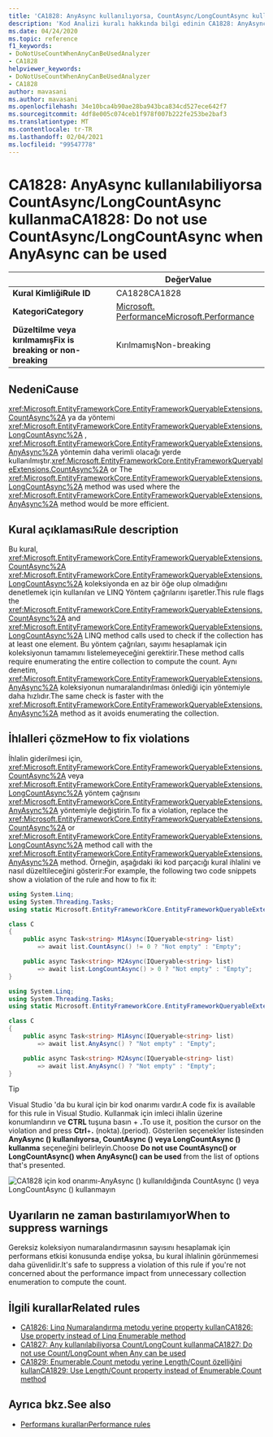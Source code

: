 ```yaml
---
title: 'CA1828: AnyAsync kullanılıyorsa, CountAsync/LongCountAsync kullanmayın (kod analizi)'
description: 'Kod Analizi kuralı hakkında bilgi edinin CA1828: AnyAsync kullanılırken CountAsync/LongCountAsync kullanma'
ms.date: 04/24/2020
ms.topic: reference
f1_keywords:
- DoNotUseCountWhenAnyCanBeUsedAnalyzer
- CA1828
helpviewer_keywords:
- DoNotUseCountWhenAnyCanBeUsedAnalyzer
- CA1828
author: mavasani
ms.author: mavasani
ms.openlocfilehash: 34e10bca4b90ae28ba943bca834cd527ece642f7
ms.sourcegitcommit: 4df8e005c074ceb1f978f007b222fe253be2baf3
ms.translationtype: MT
ms.contentlocale: tr-TR
ms.lasthandoff: 02/04/2021
ms.locfileid: "99547778"
---
```

# <a name="ca1828-do-not-use-countasynclongcountasync-when-anyasync-can-be-used"></a><span data-ttu-id="03fdd-103">CA1828: AnyAsync kullanılabiliyorsa CountAsync/LongCountAsync kullanma</span><span class="sxs-lookup"><span data-stu-id="03fdd-103">CA1828: Do not use CountAsync/LongCountAsync when AnyAsync can be used</span></span>

| | <span data-ttu-id="03fdd-104">Değer</span><span class="sxs-lookup"><span data-stu-id="03fdd-104">Value</span></span> |
|-|-|
| <span data-ttu-id="03fdd-105">**Kural Kimliği**</span><span class="sxs-lookup"><span data-stu-id="03fdd-105">**Rule ID**</span></span> |<span data-ttu-id="03fdd-106">CA1828</span><span class="sxs-lookup"><span data-stu-id="03fdd-106">CA1828</span></span>|
| <span data-ttu-id="03fdd-107">**Kategori**</span><span class="sxs-lookup"><span data-stu-id="03fdd-107">**Category**</span></span> |[<span data-ttu-id="03fdd-108">Microsoft. Performance</span><span class="sxs-lookup"><span data-stu-id="03fdd-108">Microsoft.Performance</span></span>](performance-warnings.md)|
| <span data-ttu-id="03fdd-109">**Düzeltilme veya kırılmamış**</span><span class="sxs-lookup"><span data-stu-id="03fdd-109">**Fix is breaking or non-breaking**</span></span> |<span data-ttu-id="03fdd-110">Kırılmamış</span><span class="sxs-lookup"><span data-stu-id="03fdd-110">Non-breaking</span></span>|

## <a name="cause"></a><span data-ttu-id="03fdd-111">Nedeni</span><span class="sxs-lookup"><span data-stu-id="03fdd-111">Cause</span></span>

<span data-ttu-id="03fdd-112"><xref:Microsoft.EntityFrameworkCore.EntityFrameworkQueryableExtensions.CountAsync%2A> ya da yöntemi <xref:Microsoft.EntityFrameworkCore.EntityFrameworkQueryableExtensions.LongCountAsync%2A> , <xref:Microsoft.EntityFrameworkCore.EntityFrameworkQueryableExtensions.AnyAsync%2A> yöntemin daha verimli olacağı yerde kullanılmıştır.</span><span class="sxs-lookup"><span data-stu-id="03fdd-112"><xref:Microsoft.EntityFrameworkCore.EntityFrameworkQueryableExtensions.CountAsync%2A> or The <xref:Microsoft.EntityFrameworkCore.EntityFrameworkQueryableExtensions.LongCountAsync%2A> method was used where the <xref:Microsoft.EntityFrameworkCore.EntityFrameworkQueryableExtensions.AnyAsync%2A> method would be more efficient.</span></span>

## <a name="rule-description"></a><span data-ttu-id="03fdd-113">Kural açıklaması</span><span class="sxs-lookup"><span data-stu-id="03fdd-113">Rule description</span></span>

<span data-ttu-id="03fdd-114">Bu kural, <xref:Microsoft.EntityFrameworkCore.EntityFrameworkQueryableExtensions.CountAsync%2A> <xref:Microsoft.EntityFrameworkCore.EntityFrameworkQueryableExtensions.LongCountAsync%2A> koleksiyonda en az bir öğe olup olmadığını denetlemek için kullanılan ve LINQ Yöntem çağrılarını işaretler.</span><span class="sxs-lookup"><span data-stu-id="03fdd-114">This rule flags the <xref:Microsoft.EntityFrameworkCore.EntityFrameworkQueryableExtensions.CountAsync%2A> and <xref:Microsoft.EntityFrameworkCore.EntityFrameworkQueryableExtensions.LongCountAsync%2A> LINQ method calls used to check if the collection has at least one element.</span></span> <span data-ttu-id="03fdd-115">Bu yöntem çağrıları, sayımı hesaplamak için koleksiyonun tamamını listelemeyeceğini gerektirir.</span><span class="sxs-lookup"><span data-stu-id="03fdd-115">These method calls require enumerating the entire collection to compute the count.</span></span> <span data-ttu-id="03fdd-116">Aynı denetim, <xref:Microsoft.EntityFrameworkCore.EntityFrameworkQueryableExtensions.AnyAsync%2A> koleksiyonun numaralandırılması önlediği için yöntemiyle daha hızlıdır.</span><span class="sxs-lookup"><span data-stu-id="03fdd-116">The same check is faster with the <xref:Microsoft.EntityFrameworkCore.EntityFrameworkQueryableExtensions.AnyAsync%2A> method as it avoids enumerating the collection.</span></span>

## <a name="how-to-fix-violations"></a><span data-ttu-id="03fdd-117">İhlalleri çözme</span><span class="sxs-lookup"><span data-stu-id="03fdd-117">How to fix violations</span></span>

<span data-ttu-id="03fdd-118">İhlalin giderilmesi için, <xref:Microsoft.EntityFrameworkCore.EntityFrameworkQueryableExtensions.CountAsync%2A> veya <xref:Microsoft.EntityFrameworkCore.EntityFrameworkQueryableExtensions.LongCountAsync%2A> yöntem çağrısını <xref:Microsoft.EntityFrameworkCore.EntityFrameworkQueryableExtensions.AnyAsync%2A> yöntemiyle değiştirin.</span><span class="sxs-lookup"><span data-stu-id="03fdd-118">To fix a violation, replace the <xref:Microsoft.EntityFrameworkCore.EntityFrameworkQueryableExtensions.CountAsync%2A> or <xref:Microsoft.EntityFrameworkCore.EntityFrameworkQueryableExtensions.LongCountAsync%2A> method call with the <xref:Microsoft.EntityFrameworkCore.EntityFrameworkQueryableExtensions.AnyAsync%2A> method.</span></span> <span data-ttu-id="03fdd-119">Örneğin, aşağıdaki iki kod parçacığı kural ihlalini ve nasıl düzeltileceğini gösterir:</span><span class="sxs-lookup"><span data-stu-id="03fdd-119">For example, the following two code snippets show a violation of the rule and how to fix it:</span></span>

```csharp
using System.Linq;
using System.Threading.Tasks;
using static Microsoft.EntityFrameworkCore.EntityFrameworkQueryableExtensions;

class C
{
    public async Task<string> M1Async(IQueryable<string> list)
        => await list.CountAsync() != 0 ? "Not empty" : "Empty";

    public async Task<string> M2Async(IQueryable<string> list)
        => await list.LongCountAsync() > 0 ? "Not empty" : "Empty";
}
```

```csharp
using System.Linq;
using System.Threading.Tasks;
using static Microsoft.EntityFrameworkCore.EntityFrameworkQueryableExtensions;

class C
{
    public async Task<string> M1Async(IQueryable<string> list)
        => await list.AnyAsync() ? "Not empty" : "Empty";

    public async Task<string> M2Async(IQueryable<string> list)
        => await list.AnyAsync() ? "Not empty" : "Empty";
}
```

> [!TIP]
> <span data-ttu-id="03fdd-120">Visual Studio 'da bu kural için bir kod onarımı vardır.</span><span class="sxs-lookup"><span data-stu-id="03fdd-120">A code fix is available for this rule in Visual Studio.</span></span> <span data-ttu-id="03fdd-121">Kullanmak için imleci ihlalin üzerine konumlandırın ve **CTRL** tuşuna basın + **.**</span><span class="sxs-lookup"><span data-stu-id="03fdd-121">To use it, position the cursor on the violation and press **Ctrl**+**.**</span></span> <span data-ttu-id="03fdd-122">(nokta).</span><span class="sxs-lookup"><span data-stu-id="03fdd-122">(period).</span></span> <span data-ttu-id="03fdd-123">Gösterilen seçenekler listesinden **AnyAsync () kullanılıyorsa, CountAsync () veya LongCountAsync () kullanma** seçeneğini belirleyin.</span><span class="sxs-lookup"><span data-stu-id="03fdd-123">Choose **Do not use CountAsync() or LongCountAsync() when AnyAsync() can be used** from the list of options that's presented.</span></span>
>
> ![CA1828 için kod onarımı-AnyAsync () kullanıldığında CountAsync () veya LongCountAsync () kullanmayın](media/ca1828-codefix.png)

## <a name="when-to-suppress-warnings"></a><span data-ttu-id="03fdd-125">Uyarıların ne zaman bastırılamıyor</span><span class="sxs-lookup"><span data-stu-id="03fdd-125">When to suppress warnings</span></span>

<span data-ttu-id="03fdd-126">Gereksiz koleksiyon numaralandırmasının sayısını hesaplamak için performans etkisi konusunda endişe yoksa, bu kural ihlalinin görünmemesi daha güvenlidir.</span><span class="sxs-lookup"><span data-stu-id="03fdd-126">It's safe to suppress a violation of this rule if you're not concerned about the performance impact from unnecessary collection enumeration to compute the count.</span></span>

## <a name="related-rules"></a><span data-ttu-id="03fdd-127">İlgili kurallar</span><span class="sxs-lookup"><span data-stu-id="03fdd-127">Related rules</span></span>

- [<span data-ttu-id="03fdd-128">CA1826: Linq Numaralandırma metodu yerine property kullan</span><span class="sxs-lookup"><span data-stu-id="03fdd-128">CA1826: Use property instead of Linq Enumerable method</span></span>](ca1826.md)
- [<span data-ttu-id="03fdd-129">CA1827: Any kullanılabiliyorsa Count/LongCount kullanma</span><span class="sxs-lookup"><span data-stu-id="03fdd-129">CA1827: Do not use Count/LongCount when Any can be used</span></span>](ca1827.md)
- [<span data-ttu-id="03fdd-130">CA1829: Enumerable.Count metodu yerine Length/Count özelliğini kullan</span><span class="sxs-lookup"><span data-stu-id="03fdd-130">CA1829: Use Length/Count property instead of Enumerable.Count method</span></span>](ca1829.md)

## <a name="see-also"></a><span data-ttu-id="03fdd-131">Ayrıca bkz.</span><span class="sxs-lookup"><span data-stu-id="03fdd-131">See also</span></span>

- [<span data-ttu-id="03fdd-132">Performans kuralları</span><span class="sxs-lookup"><span data-stu-id="03fdd-132">Performance rules</span></span>](performance-warnings.md)

